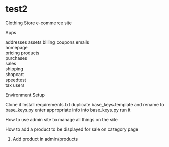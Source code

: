 # test2
Clothing Store e-commerce site

Apps

addresses
assets
billing
coupons	
emails	
homepage	
pricing	
products	
purchases	
sales	
shipping	
shopcart	
speedtest	
tax	
users	

Environment Setup

Clone it
Install requirements.txt
duplicate base_keys.template and rename to base_keys.py
enter appropriate info into base_keys.py
run it

How to use admin site to manage all things on the site

How to add a product to be displayed for sale on category page

1. Add product in admin/products


